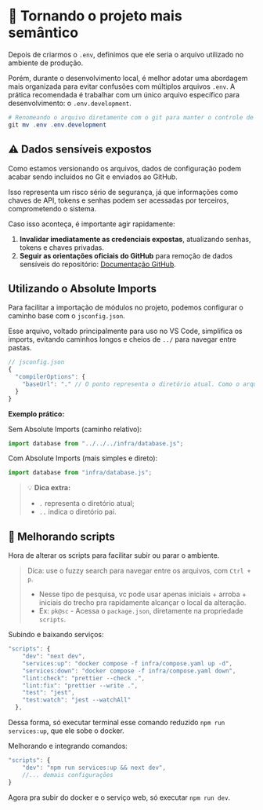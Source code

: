 # 🧠 Tornando o projeto mais semântico

Depois de criarmos o `.env`, definimos que ele seria o arquivo utilizado no ambiente de produção.

Porém, durante o desenvolvimento local, é melhor adotar uma abordagem mais organizada para evitar confusões com múltiplos arquivos `.env`. A prática recomendada é trabalhar com um único arquivo específico para desenvolvimento: o `.env.development`.

```powershell
# Renomeando o arquivo diretamente com o git para manter o controle de histórico
git mv .env .env.development
```

## ⚠️ Dados sensíveis expostos

Como estamos versionando os arquivos, dados de configuração podem acabar sendo incluídos no Git e enviados ao GitHub.

Isso representa um risco sério de segurança, já que informações como chaves de API, tokens e senhas podem ser acessadas por terceiros, comprometendo o sistema.

Caso isso aconteça, é importante agir rapidamente:

1. **Invalidar imediatamente as credenciais expostas**, atualizando senhas, tokens e chaves privadas.
2. **Seguir as orientações oficiais do GitHub** para remoção de dados sensíveis do repositório: [Documentação GitHub](https://docs.github.com/pt/authentication/keeping-your-account-and-data-secure/removing-sensitive-data-from-a-repository).

## Utilizando o Absolute Imports

Para facilitar a importação de módulos no projeto, podemos configurar o caminho base com o `jsconfig.json`.

Esse arquivo, voltado principalmente para uso no VS Code, simplifica os imports, evitando caminhos longos e cheios de `../` para navegar entre pastas.

```js
// jsconfig.json
{
  "compilerOptions": {
    "baseUrl": "." // O ponto representa o diretório atual. Como o arquivo está na raiz do projeto, a referência sempre partirá da raiz.
  }
}
```

**Exemplo prático:**

Sem Absolute Imports (caminho relativo):

```javascript
import database from "../../../infra/database.js";
```

Com Absolute Imports (mais simples e direto):

```javascript
import database from "infra/database.js";
```

> 💡 **Dica extra:**
>
> - `.` representa o diretório atual;
> - `..` indica o diretório pai.

## 📜 Melhorando scripts

Hora de alterar os scripts para facilitar subir ou parar o ambiente.

> Dica: use o fuzzy search para navegar entre os arquivos, com `Ctrl + p`.
>
> - Nesse tipo de pesquisa, vc pode usar apenas iniciais + arroba + iniciais do trecho pra rapidamente alcançar o local da alteração.
> - Ex: `pk@sc` - Acessa o `package.json`, diretamente na propriedade `scripts`.

Subindo e baixando serviços:

```js
"scripts": {
    "dev": "next dev",
    "services:up": "docker compose -f infra/compose.yaml up -d",
    "services:down": "docker compose -f infra/compose.yaml down",
    "lint:check": "prettier --check .",
    "lint:fix": "prettier --write .",
    "test": "jest",
    "test:watch": "jest --watchAll"
  },
```

Dessa forma, só executar terminal esse comando reduzido `npm run services:up`, que ele sobe o docker.

Melhorando e integrando comandos:

```js
"scripts": {
    "dev": "npm run services:up && next dev",
    //... demais configurações
}
```

Agora pra subir do docker e o serviço web, só executar `npm run dev`.
